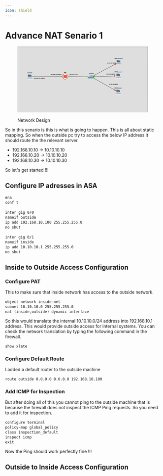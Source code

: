 ```yaml
---
icon: shield
---
```


# Advance NAT Senario 1



<figure><img src="../../.gitbook/assets/Screenshot From 2025-04-30 15-45-21.png" alt=""><figcaption><p>Network Design</p></figcaption></figure>

So in this senario is this is what is going to happen. This is all about static mapping. So when the outside pc try to access the below IP address it should route the the relevant server.

* 192.168.10.10 -> 10.10.10.10
* 192.168.10.20 -> 10.10.10.20
* 192.168.10.30 -> 10.10.10.30

So let's get started !!!

## Configure IP adresses in ASA

```
ena
conf t

inter gig 0/0
nameif outside
ip add 192.168.10.100 255.255.255.0
no shut

inter gig 0/1
nameif inside
ip add 10.10.10.1 255.255.255.0
no shut

```

## Inside to Outside Access Configuration&#x20;

### Configure PAT&#x20;

This to make sure that inside network has access to the outside network.

```
object network inside-net
subnet 10.10.10.0 255.255.255.0
nat (inside,outside) dynamic interface
```

So this would translate the internal 10.10.10.0/24 address into 192.168.10.1 address. This would provide outside access for internal systems. You can check the network translation by typing the following command in the firewall.

```
show xlate
```

### Configure Default Route

I added a default router to the outside machine&#x20;

```
route outside 0.0.0.0 0.0.0.0 192.168.10.100
```

### Add ICMP for Inspection

But after doing all of this you cannot ping to the outside machine that is because the firewall does not inspect the ICMP Ping requests. So you need to add it for inspection.

```
configure terminal
policy-map global_policy
class inspection_default
inspect icmp
exit
```

Now the Ping should work perfectly fine !!!

## Outside to Inside Access Configuration









































































